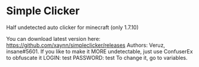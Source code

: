 # Simple Clicker 
Half undetected auto clicker for minecraft (only 1.7.10)


You can download latest version here: https://github.com/xaynn/simpleclicker/releases 
Authors: Veruz, insane#5601.
If you like to make it MORE undetectable, just use ConfuserEx to obfuscate it
LOGIN: test PASSWORD: test
To change it, go to variables.

